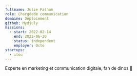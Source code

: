 ```yaml
---
fullname: Julie Falhun
role: Chargéede communication 
domaine: Déploiement
github: Mydjuly
missions:
  - start: 2022-02-14
    end: 2022-06-30
    status: independent
    employer: Octo
startups:
  - itou
---
```


Experte en marketing et communication digitale, fan de dinos 🦖
